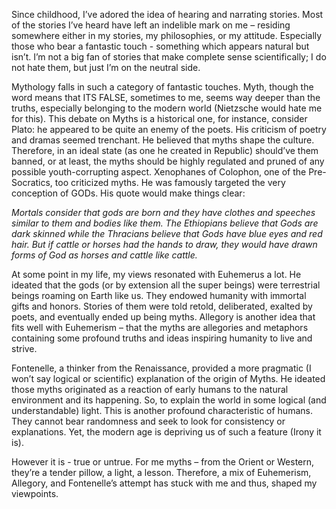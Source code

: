 Since childhood, I’ve adored the idea of hearing and narrating stories. Most of the stories I’ve heard have left an indelible mark on me – residing somewhere either in my stories, my philosophies, or my attitude. Especially those who bear a fantastic touch - something which appears natural but isn’t. I’m not a big fan of stories that make complete sense scientifically; I do not hate them, but just I’m on the neutral side. 


Mythology falls in such a category of fantastic touches. Myth, though the word means that ITS FALSE, sometimes to me, seems way deeper than the truths, especially belonging to the modern world (Nietzsche would hate me for this). This debate on Myths is a historical one, for instance, consider Plato: he appeared to be quite an enemy of the poets. His criticism of poetry and dramas seemed trenchant. He believed that myths shape the culture. Therefore, in an ideal state (as one he created in Republic) should’ve them banned, or at least, the myths should be highly regulated and pruned of any possible youth-corrupting aspect. Xenophanes of Colophon, one of the Pre-Socratics, too criticized myths. He was famously targeted the very conception of GODs. His quote would make things clear:


*Mortals consider that gods are born and they have clothes and speeches similar to them and bodies like them. The Ethiopians believe that Gods are dark skinned while the Thracians believe that Gods have blue eyes and red hair. But if cattle or horses had the hands to draw, they would have drawn forms of God as horses and cattle like cattle.*




At some point in my life, my views resonated with Euhemerus a lot. He ideated that the gods (or by extension all the super beings) were terrestrial beings roaming on Earth like us. They endowed humanity with immortal gifts and honors. Stories of them were told retold, deliberated, exalted by poets, and eventually ended up being myths. Allegory is another idea that fits well with Euhemerism – that the myths are allegories and metaphors containing some profound truths and ideas inspiring humanity to live and strive.


Fontenelle, a thinker from the Renaissance, provided a more pragmatic (I won’t say logical or scientific) explanation of the origin of Myths. He ideated those myths originated as a reaction of early humans to the natural environment and its happening. So, to explain the world in some logical (and understandable) light. This is another profound characteristic of humans. They cannot bear randomness and seek to look for consistency or explanations. Yet, the modern age is depriving us of such a feature (Irony it is). 


However it is - true or untrue. For me myths – from the Orient or Western, they’re a tender pillow, a light, a lesson. Therefore, a mix of Euhemerism, Allegory, and Fontenelle’s attempt has stuck with me and thus, shaped my viewpoints.
